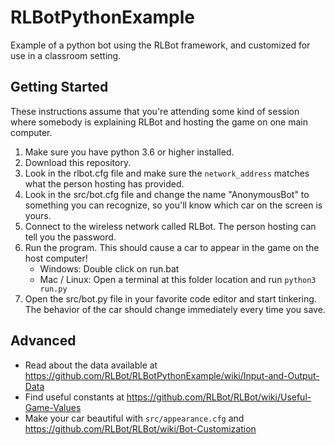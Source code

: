 # RLBotPythonExample
Example of a python bot using the RLBot framework, and customized for use
in a classroom setting.

## Getting Started

These instructions assume that you're attending some kind of session where
somebody is explaining RLBot and hosting the game on one main computer.

1. Make sure you have python 3.6 or higher installed.
1. Download this repository.
1. Look in the rlbot.cfg file and make sure the `network_address`
matches what the person hosting has provided.
1. Look in the src/bot.cfg file and change the name "AnonymousBot" to something
you can recognize, so you'll know which car on the screen is yours.
1. Connect to the wireless network called RLBot. The person hosting can tell you the password.
1. Run the program. This should cause a car to appear in the game on the host computer!
   - Windows: Double click on run.bat
   - Mac / Linux: Open a terminal at this folder location and run `python3 run.py`
1. Open the src/bot.py file in your favorite code editor and start tinkering.
The behavior of the car should change immediately every time you save.

## Advanced 

- Read about the data available at https://github.com/RLBot/RLBotPythonExample/wiki/Input-and-Output-Data
- Find useful constants at https://github.com/RLBot/RLBot/wiki/Useful-Game-Values
- Make your car beautiful with `src/appearance.cfg` and https://github.com/RLBot/RLBot/wiki/Bot-Customization
